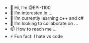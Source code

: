 - 👋 Hi, I’m @EPI-1100
- 👀 I’m interested in ...
- 🌱 I’m currently learning c++ and c#
- 💞️ I’m looking to collaborate on ...
- 📫 How to reach me ... 
- ⚡ Fun fact: I hate vs code

<!---
EPI-1100/EPI-1100 is a ✨ special ✨ repository because its `README.md` (this file) appears on your GitHub profile.
You can click the Preview link to take a look at your changes.
--->
